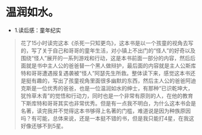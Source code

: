 # 温润如水。

- 1.读后感：童年纪实

>花了15小时读完这本《杀死一只知更鸟》，这本书是以一个孩童的视角去写的，写了关于自己和哥哥的童年生活，对小镇上不出门的“怪人”的好奇以及围绕“怪人”展开的一系列游戏和行动，这是本书前面一部分的内容，然后后面就是书中主人公的爸爸替一个黑人做辩护，最后面的内容就是主人公斯库特和哥哥遭遇报复遇袭被“怪人”阿瑟先生所救。整体读下来，感觉这本书还是挺有趣的，写出了孩童视角里面很多幽默的东西，然后主人公的爸爸阿迪克斯是一位优秀的爸爸，也是一位温润如水的绅士，有那种“已识乾坤大，犹怜草木青”的觉悟和行动力，同时也是一个非常有原则的人，在他的教育下斯库特和哥哥其实也非常优秀。但是有一点我不明白，为什么这本书会是名著，读完我并不觉得这本书够得上名著的门槛，难道说是因为种族原因吗？有可能，总体来说，还是一本挺不错的书，但是我只能打4星，在我这好像还够不到5星。
